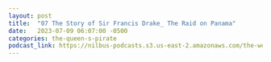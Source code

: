 ```yaml
---
layout: post
title:  "07 The Story of Sir Francis Drake_ The Raid on Panama"
date:   2023-07-09 06:07:00 -0500
categories: the-queen-s-pirate
podcast_link: https://nilbus-podcasts.s3.us-east-2.amazonaws.com/the-well-trained-mind/The%20Queen's%20Pirate/07%20The%20Story%20of%20Sir%20Francis%20Drake_%20The%20Raid%20on%20Panama.mp3
---
```

